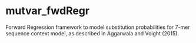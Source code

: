 # mutvar_fwdRegr
Forward Regression framework to model substitution probabilities for 7-mer sequence context model, as described in Aggarwala and Voight (2015). 

